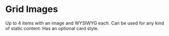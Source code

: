 # Grid Images

Up to 4 items with an image and WYSIWYG each. Can be used for any kind of static content. Has an optional card style.
